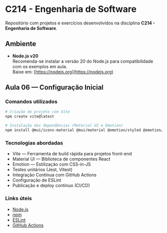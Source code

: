 # C214 - Engenharia de Software

Repositório com projetos e exercícios desenvolvidos na disciplina **C214 - Engenharia de Software**.

## Ambiente

- **Node.js v20**  
  Recomenda-se instalar a versão 20 do Node.js para compatibilidade com os exemplos em aula.  
  Baixe em: [https://nodejs.org](https://nodejs.org)

## Aula 06 — Configuração Inicial

### Comandos utilizados

```bash
# Criação do projeto com Vite
npm create vite@latest

# Instalação das dependências (Material UI e Emotion)
npm install @mui/icons-material @mui/material @emotion/styled @emotion/react
```

### Tecnologias abordadas

- Vite — Ferramenta de build rápida para projetos front-end
- Material UI — Biblioteca de componentes React
- Emotion — Estilização com CSS-in-JS
- Testes unitários (Jest, Vitest)
- Integração Contínua com GitHub Actions
- Configuração de ESLint
- Publicação e deploy contínuo (CI/CD)

### Links úteis

- [Node.js](https://nodejs.org/pt)
- [npm](https://www.npmjs.com/)
- [ESLint](https://eslint.org/)
- [GitHub Actions](https://docs.github.com/pt/actions)
